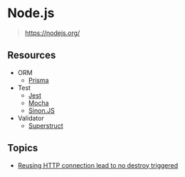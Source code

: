 # Node.js

> <https://nodejs.org/>

## Resources

- ORM
  - [Prisma](https://www.prisma.io/)
- Test
  - [Jest](https://jestjs.io/)
  - [Mocha](https://mochajs.org/)
  - [Sinon.JS](https://sinonjs.org/)
- Validator
  - [Superstruct](https://docs.superstructjs.org/)

## Topics

- [Reusing HTTP connection lead to no destroy triggered](https://github.com/nodejs/node/issues/19859)
